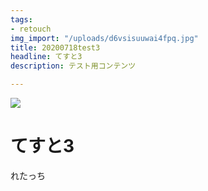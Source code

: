 ```yaml
---
tags:
- retouch
img_import: "/uploads/d6vsisuuwai4fpq.jpg"
title: 20200718test3
headline: てすと3
description: テスト用コンテンツ

---
```

![](/uploads/d6vsisuuwai4fpq.jpg)

# てすと3

れたっち